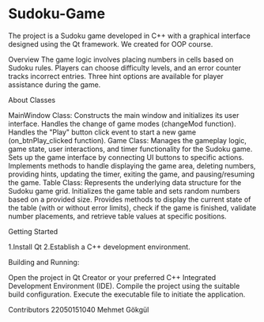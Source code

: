 # Sudoku-Game
The project is a Sudoku game developed in C++ with a graphical interface designed using the Qt framework. We created for OOP course.

Overview
The game logic involves placing numbers in cells based on Sudoku rules. Players can choose difficulty levels, and an error counter tracks incorrect entries. Three hint options are available for player assistance during the game.

About Classes

MainWindow Class:
Constructs the main window and initializes its user interface.
Handles the change of game modes (changeMod function).
Handles the "Play" button click event to start a new game (on_btnPlay_clicked function).
Game Class:
Manages the gameplay logic, game state, user interactions, and timer functionality for the Sudoku game.
Sets up the game interface by connecting UI buttons to specific actions.
Implements methods to handle displaying the game area, deleting numbers, providing hints, updating the timer, exiting the game, and pausing/resuming the game.
Table Class:
Represents the underlying data structure for the Sudoku game grid.
Initializes the game table and sets random numbers based on a provided size.
Provides methods to display the current state of the table (with or without error limits), check if the game is finished, validate number placements, and retrieve table values at specific positions.

Getting Started

1.Install Qt 
2.Establish a C++ development environment.

Building and Running:

Open the project in Qt Creator or your preferred C++ Integrated Development Environment (IDE).
Compile the project using the suitable build configuration.
Execute the executable file to initiate the application.

Contributors
22050151040 Mehmet Gökgül 
